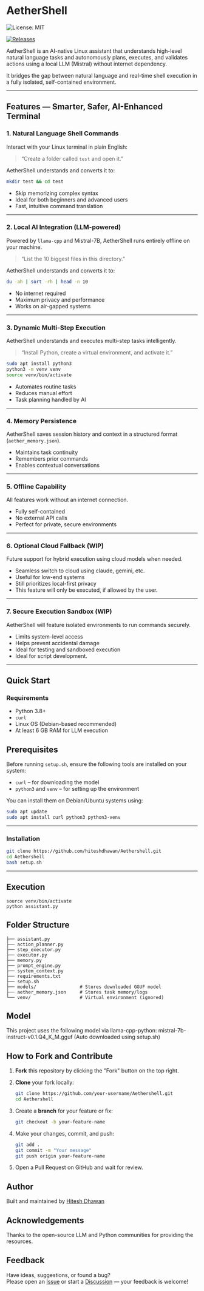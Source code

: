 
# AetherShell

![License: MIT](https://img.shields.io/badge/License-MIT-blue.svg)

[![Releases](https://img.shields.io/github/v/release/hiteshdhawan/Aethershell?label=Latest%20Release)](https://github.com/hiteshdhawan/Aethershell/releases)


AetherShell is an AI-native Linux assistant that understands high-level natural language tasks and autonomously plans, executes, and validates actions using a local LLM (Mistral) without internet dependency.

It bridges the gap between natural language and real-time shell execution in a fully isolated, self-contained environment.

---

## Features — Smarter, Safer, AI-Enhanced Terminal

### 1. Natural Language Shell Commands
Interact with your Linux terminal in plain English:

> “Create a folder called `test` and open it.”

AetherShell understands and converts it to:

```bash
mkdir test && cd test
```

- Skip memorizing complex syntax  
- Ideal for both beginners and advanced users  
- Fast, intuitive command translation

---

### 2. Local AI Integration (LLM-powered)
Powered by `llama-cpp` and Mistral-7B, AetherShell runs entirely offline on your machine.

> “List the 10 biggest files in this directory.”

AetherShell understands and converts it to:
```bash
du -ah | sort -rh | head -n 10
```

- No internet required  
- Maximum privacy and performance  
- Works on air-gapped systems

---

### 3. Dynamic Multi-Step Execution
AetherShell understands and executes multi-step tasks intelligently.

> “Install Python, create a virtual environment, and activate it.”

```bash
sudo apt install python3
python3 -m venv venv
source venv/bin/activate
```

- Automates routine tasks  
- Reduces manual effort  
- Task planning handled by AI

---

### 4. Memory Persistence
AetherShell saves session history and context in a structured format (`aether_memory.json`).

- Maintains task continuity  
- Remembers prior commands  
- Enables contextual conversations

---

### 5. Offline Capability
All features work without an internet connection.

- Fully self-contained  
- No external API calls  
- Perfect for private, secure environments

---

### 6. Optional Cloud Fallback (WIP)
Future support for hybrid execution using cloud models when needed.

- Seamless switch to cloud using claude, gemini, etc. 
- Useful for low-end systems  
- Still prioritizes local-first privacy
- This feature will only be executed, if allowed by the user.

---

### 7. Secure Execution Sandbox (WIP)
AetherShell will feature isolated environments to run commands securely.

- Limits system-level access  
- Helps prevent accidental damage  
- Ideal for testing and sandboxed execution
- Ideal for script development.

---

## Quick Start

### Requirements

- Python 3.8+
- `curl`
- Linux OS (Debian-based recommended)
- At least 6 GB RAM for LLM execution
  
## Prerequisites

Before running `setup.sh`, ensure the following tools are installed on your system:

- `curl` – for downloading the model
- `python3` and `venv` – for setting up the environment

You can install them on Debian/Ubuntu systems using:

```bash
sudo apt update
sudo apt install curl python3 python3-venv
```
---
### Installation

```bash
git clone https://github.com/hiteshdhawan/Aethershell.git
cd Aethershell
bash setup.sh
```


---
## Execution

```
source venv/bin/activate
python assistant.py
```


## Folder Structure
```aethershell/
├── assistant.py
├── action_planner.py
├── step_executor.py
├── executor.py
├── memory.py
├── prompt_engine.py
├── system_context.py
├── requirements.txt
├── setup.sh
├── models/                # Stores downloaded GGUF model
├── aether_memory.json     # Stores task memory/logs
└── venv/                  # Virtual environment (ignored)
```

## Model
This project uses the following model via llama-cpp-python:
mistral-7b-instruct-v0.1.Q4_K_M.gguf (Auto downloaded using setup.sh)

## How to Fork and Contribute

1. **Fork** this repository by clicking the "Fork" button on the top right.
2. **Clone** your fork locally:

   ```bash
   git clone https://github.com/your-username/Aethershell.git
   cd Aethershell
   ```
3. Create a **branch** for your feature or fix:
   
   ```bash
   git checkout -b your-feature-name
   ```
4. Make your changes, commit, and push:

   ```bash
   git add .
   git commit -m "Your message"
   git push origin your-feature-name
   ```

5. Open a Pull Request on GitHub and wait for review.

##  Author

Built and maintained by [Hitesh Dhawan](https://github.com/hiteshdhawan)

## Acknowledgements

Thanks to the open-source LLM and Python communities for providing the resources.

## Feedback

Have ideas, suggestions, or found a bug?  
Please open an [Issue](https://github.com/hiteshdhawan/Aethershell/issues) or start a [Discussion](https://github.com/hiteshdhawan/Aethershell/discussions) — your feedback is welcome!
